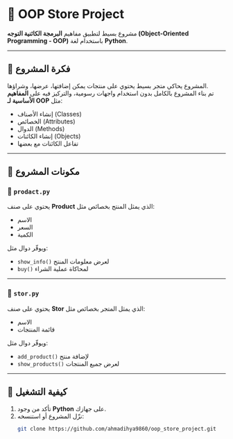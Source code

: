 # 🏪 OOP Store Project

مشروع بسيط لتطبيق مفاهيم **البرمجة الكائنية التوجه (Object-Oriented Programming - OOP)** باستخدام لغة **Python**.

---

## 📘 فكرة المشروع

المشروع يحاكي متجر بسيط يحتوي على منتجات يمكن إضافتها، عرضها، وشراؤها.  
تم بناء المشروع بالكامل بدون استخدام واجهات رسومية، والتركيز فيه على **المفاهيم الأساسية لـ OOP** مثل:

- إنشاء الأصناف (Classes)
- الخصائص (Attributes)
- الدوال (Methods)
- إنشاء الكائنات (Objects)
- تفاعل الكائنات مع بعضها

---

## 🧩 مكونات المشروع

### 🔹 `prodact.py`
يحتوي على صنف **Product** الذي يمثل المنتج بخصائص مثل:
- الاسم  
- السعر  
- الكمية  

ويوفّر دوال مثل:
- `show_info()` لعرض معلومات المنتج  
- `buy()` لمحاكاة عملية الشراء

---

### 🔹 `stor.py`
يحتوي على صنف **Stor** الذي يمثل المتجر بخصائص مثل:
- الاسم  
- قائمة المنتجات  

ويوفّر دوال مثل:
- `add_product()` لإضافة منتج  
- `show_products()` لعرض جميع المنتجات  

---

## 🚀 كيفية التشغيل

1. تأكد من وجود **Python** على جهازك.  
2. نزّل المشروع أو استنسخه:
   ```bash
   git clone https://github.com/ahmadihya9860/oop_store_project.git
